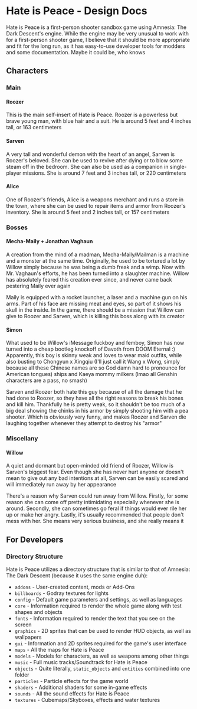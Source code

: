 # Hate is Peace - Design Docs
Hate is Peace is a first-person shooter sandbox game using Amnesia: The Dark Descent's engine. While the engine may be very unusual to work with for a first-person shooter game, I believe that it should be more appropriate and fit for the long run, as it has easy-to-use developer tools for modders and some documentation. Maybe it could be, who knows

## Characters
### Main
#### Roozer
This is the main self-insert of Hate is Peace. Roozer is a powerless but brave young man, with blue hair and a suit. He is around 5 feet and 4 inches tall, or 163 centimeters

#### Sarven
A very tall and wonderful demon with the heart of an angel, Sarven is Roozer's beloved. She can be used to revive after dying or to blow some steam off in the bedroom. She can also be used as a companion in single-player missions. She is around 7 feet and 3 inches tall, or 220 centimeters

#### Alice
One of Roozer's friends, Alice is a weapons merchant and runs a store in the town, where she can be used to repair items and armor from Roozer's inventory. She is around 5 feet and 2 inches tall, or 157 centimeters

### Bosses
#### Mecha-Maily + Jonathan Vaghaun
A creation from the mind of a madman, Mecha-Maily/Mailman is a machine and a monster at the same time. Originally, he used to be tortured a lot by Willow simply because he was being a dumb freak and a wimp. Now with Mr. Vaghaun's efforts, he has been turned into a slaughter machine. Willow has absolutely feared this creation ever since, and never came back pestering Maily ever again

Maily is equipped with a rocket launcher, a laser and a machine gun on his arms. Part of his face are missing meat and eyes, so part of it shows his skull in the inside. In the game, there should be a mission that Willow can give to Roozer and Sarven, which is killing this boss along with its creator

#### Simon
What used to be Willow's iMessage fuckboy and femboy, Simon has now turned into a cheap bootleg knockoff of Davoth from DOOM Eternal :) Apparently, this boy is skinny weak and loves to wear maid outfits, while also busting to Chongyun x Xingqiu (I'll just call it Wang x Wong, simply because all these Chinese names are so God damn hard to pronounce for American tongues) ships and Kaeya mommy milkers (lmao all Genshin characters are a pass, no smash)

Sarven and Roozer both hate this guy because of all the damage that he had done to Roozer, so they have all the right reasons to break his bones and kill him. Thankfully he is pretty weak, so it shouldn't be too much of a big deal showing the chinks in his armor by simply shooting him with a pea shooter. Which is obviously very funny, and makes Roozer and Sarven die laughing together whenever they attempt to destroy his "armor"

### Miscellany
#### Willow
A quiet and dormant but open-minded old friend of Roozer, Willow is Sarven's biggest fear. Even though she has never hurt anyone or doesn't mean to give out any bad intentions at all, Sarven can be easily scared and will immediately run away by her appearance

There's a reason why Sarven could run away from Willow. Firstly, for some reason she can come off pretty intimidating especially whenever she is around. Secondly, she can sometimes go feral if things would ever rile her up or make her angry. Lastly, it's usually recommended that people don't mess with her. She means very serious business, and she really means it

## For Developers
### Directory Structure
Hate is Peace utilizes a directory structure that is similar to that of Amnesia: The Dark Descent (because it uses the same engine duh):

- `addons` - User-created content, mods or Add-Ons
- `billboards` - Godray textures for lights
- `config` - Default game parameters and settings, as well as languages
- `core` - Information required to render the whole game along with test shapes and objects
- `fonts` - Information required to render the text that you see on the screen
- `graphics` - 2D sprites that can be used to render HUD objects, as well as wallpapers
- `gui` - Information and 2D sprites required for the game's user interface
- `maps` - All the maps for Hate is Peace
- `models` - Models for characters, as well as weapons among other things
- `music` - Full music tracks/Soundtrack for Hate is Peace
- `objects` - Quite literally, `static_objects` and `entities` combined into one folder
- `particles` - Particle effects for the game world
- `shaders` - Additional shaders for some in-game effects
- `sounds` - All the sound effects for Hate is Peace
- `textures` - Cubemaps/Skyboxes, effects and water textures
